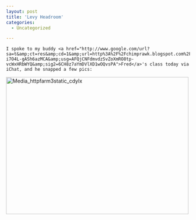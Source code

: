 ```yaml
---
layout: post
title: 'Levy Headroom'
categories:
  - Uncategorized

---
```



    I spoke to my buddy <a href="http://www.google.com/url?sa=t&amp;ct=res&amp;cd=1&amp;url=http%3A%2F%2Fchimprawk.blogspot.com%2F&amp;ei=fzfgR-i7O4L-gASh6azMCA&amp;usg=AFQjCNFdmvdzSvZoXmRO8tp-vcWxHRbWYQ&amp;sig2=6CH8z7aYmDVlXD1wOQvsPA">Fred</a>'s class today via iChat, and he snapped a few pics:
<div class='p_embed p_image_embed'>
<img alt="Media_httpfarm3static_cdylx" height="375" src="http://levjoydotcom3.files.wordpress.com/2008/03/media_httpfarm3static_cdylx.jpg?w=300" width="500" />
</div>

  
